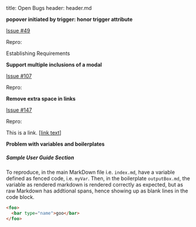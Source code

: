 <frontmatter>
title: Open Bugs
header: header.md
</frontmatter>

<div class="website-content">

**popover initiated by trigger: honor trigger attribute**

<a href="https://github.com/MarkBind/markbind/issues/49">Issue #49</a>

Repro:

<trigger for="pop:xp-user-stories">Establishing Requirements</trigger>

<popover id="pop:xp-user-stories" trigger="click">
  <div slot="content">
    <include src="../requirements/EstablishingRequirements.md#preview" />
  </div>
</popover>

**Support multiple inclusions of a modal**

<a href="https://github.com/MarkBind/markbind/issues/107">Issue #107</a>

Repro:

<include src="modal.md" />
<include src="modal.md" />

**Remove extra space in links**

<a href="https://github.com/MarkBind/markbind/issues/147">Issue #147</a>

Repro:

This is a link. 
[[link text](https://github.com)]

**Problem with variables and boilerplates**

##### Sample User Guide Section
To reproduce, in the main MarkDown file i.e. `index.md`, have a variable defined as fenced code, i.e. `myVar`. Then, in the boilerplate `outputBox.md`, the variable as rendered markdown is rendered correctly as expected, but as raw Markdown has addtional spans, hence showing up as blank lines in the code block.
<include src="outputBox.md" boilerplate >
<variable name="myVar">
```html
<foo>
  <bar type="name">goo</bar>
</foo>
```
</variable>
</span>
</include>

</div>
